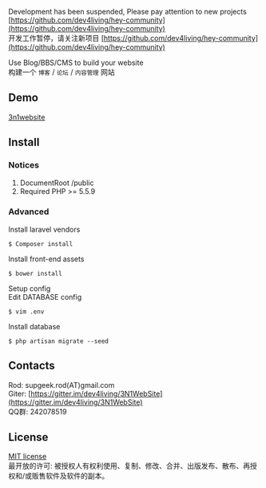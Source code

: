 Development has been suspended, Please pay attention to new projects [https://github.com/dev4living/hey-community](https://github.com/dev4living/hey-community)   
开发工作暂停，请关注新项目 [https://github.com/dev4living/hey-community](https://github.com/dev4living/hey-community)   

Use Blog/BBS/CMS to build your website   
构建一个 `博客` / `论坛` / `内容管理` 网站

## Demo
[3n1website](http://3n1website.dev4living.com)

## Install

### Notices
1. DocumentRoot /public
2. Required PHP >= 5.5.9

### Advanced

Install laravel vendors
```
$ Composer install
```

Install front-end assets

```
$ bower install
```

Setup config    
Edit DATABASE config

```
$ vim .env
```

Install database

```
$ php artisan migrate --seed
```

## Contacts

Rod: supgeek.rod(AT)gmail.com   
Giter: [https://gitter.im/dev4living/3N1WebSite](https://gitter.im/dev4living/3N1WebSite)   
QQ群: 242078519

## License

[MIT license](http://opensource.org/licenses/MIT)   
最开放的许可: 被授权人有权利使用、复制、修改、合并、出版发布、散布、再授权和/或贩售软件及软件的副本。
